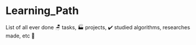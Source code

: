 # Learning_Path
  List of all ever done 🪑 tasks, 🏭 projects, ✔️ studied algorithms, researches made, etc 💾
